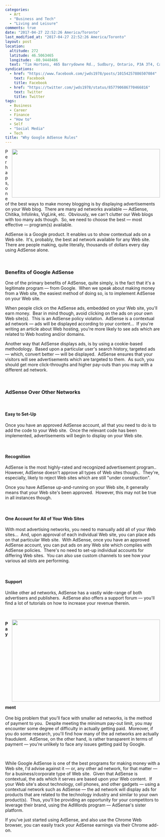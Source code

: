 ```yaml
---
categories:
  - Art
  - "Business and Tech"
  - "Living and Leisure"
comments: true
date: "2017-04-27 22:52:26 America/Toronto"
last_modified_at: "2017-04-27 22:52:26 America/Toronto"
layout: post
location:
  altitude: 272
  latitude: 46.5063465
  longitude: -80.9448486
  text: "Tim Hortons, 465 Barrydowne Rd., Sudbury, Ontario, P3A 3T4, Canada"
syndications:
  - href: "https://www.facebook.com/jwds1978/posts/10154257886507084"
    text: Facebook
    title: Facebook
  - href: "https://twitter.com/jwds1978/status/857790686770466816"
    text: Twitter
    title: Twitter
tags:
  - Business
  - Career
  - Finance
  - "How to"
  - Self
  - "Social Media"
  - Tech
title: "Why Google AdSense Rules"
---
```


<img
  alt="" height="158" src="{{ site.uri.assets }}/blog/2017/04/27/why-google-adsense-rules/Google_AdSense_482x158.png"
  style="border: 0px; float: right; margin-bottom: 10px; margin-left: 10px;" width="482" />
<p>
  Perhaps, one of the best ways to make money blogging is by displaying advertisements on your Web blog.&nbsp; There are many ad networks available &#8212;
  AdSense, Chitika, Infolinks, VigLink, etc.&nbsp; Obviously, we can't clutter our Web blogs with too many ads though.&nbsp; So, we need to choose the best
  &#8212; most effective &#8212; program(s) available.
</p>
<p>
  AdSense is a Google product. It enables us to show contextual ads on a Web site.&nbsp; It's, probably, the best ad network available for any Web site.&nbsp;
  There are people making, quite literally, thousands of dollars every day using AdSense alone.
</p>
<!-- excerptBreak -->
<p>
  &nbsp;
</p>
<h3 id="benefits-of-google-adsense">
  Benefits of Google AdSense
</h3>
<p>
  One of the primary benefits of AdSense, quite simply, is the fact that it's a legitimate program &#8212; from Google.&nbsp; When we speak about making money
  from a Web site, the easiest method of doing so, is to implement AdSense on your Web site.
</p>
<p>
  When people click on the AdSense ads, embedded on your Web site, you'll earn money.&nbsp; Bear in mind though, avoid clicking on the ads on your own Web
  site(s).&nbsp; This is an AdSense policy violation.&nbsp; AdSense is a contextual ad network &#8212; ads will be displayed according to your
  content&hellip;&nbsp; If you're writing an article about Web hosting, you're more likely to see ads which are related to Web hosting and/or domains.
</p>
<p>
  Another way that AdSense displays ads, is by using a cookie-based methodology.&nbsp; Based upon a particular user's search history, targeted ads &#8212;
  which, convert better &#8212; will be displayed.&nbsp; AdSense ensures that your visitors will see advertisements which are targeted to them.&nbsp; As such,
  you should get more click-throughs and higher pay-outs than you may with a different ad network.
</p>
<p>
  &nbsp;
</p>
<h3 id="adsense-over-other-networks">
  AdSense Over Other Networks
</h3>
<p>
  &nbsp;
</p>
<h4>
  Easy to Set-Up
</h4>
<p>
  Once you have an approved AdSense account, all that you need to do is to add the code to your Web site.&nbsp; Once the relevant code has been implemented,
  advertisements will begin to display on your Web site.
</p>
<p>
  &nbsp;
</p>
<h4>
  Recognition
</h4>
<p>
  AdSense is the most highly-rated and recognized advertisement program..&nbsp; However, AdSense doesn't approve all types of Web sites though..&nbsp; They're,
  especially, likely to reject Web sites which are still &quot;under construction&quot;.
</p>
<p>
  Once you have AdSense up-and-running on your Web site, it generally means that your Web site's been approved.&nbsp; However, this may not be true in all
  instances though.
</p>
<p>
  &nbsp;
</p>
<h4>
  One Account for All of Your Web Sites
</h4>
<p>
  With most advertising networks, you need to manually add all of your Web sites&hellip;&nbsp; And, upon approval of each individual Web site, you can place ads
  on that particular Web site.&nbsp; With AdSense, once you have an approved AdSense account, you can put ads on any Web site which complies with AdSense
  policies.&nbsp; There's no need to set-up individual accounts for differing Web sites.&nbsp; You can also use custom channels to see how your various ad slots
  are performing.
</p>
<p>
  &nbsp;
</p>
<h4>
  Support
</h4>
<p>
  Unlike other ad networks, AdSense has a vastly wide-range of both advertisers and publishers.&nbsp; AdSense also offers a support forum &#8212; you'll find a
  lot of tutorials on how to increase your revenue therein.
</p>
<p>
  &nbsp;
</p>
<img
  alt="" height="267" src="{{ site.uri.assets }}/blog/2017/04/27/why-google-adsense-rules/innominate_1_482x267.png"
  style="border: 0px; float: right; margin-bottom: 10px; margin-left: 10px;" width="482" />
<h4>
  Payment
</h4>
<p>
  One big problem that you'll face with smaller ad networks, is the method of payment to you.&nbsp; Despite meeting the minimum pay-out limit, you may encounter
  some degree of difficulty in actually getting paid.&nbsp; Moreover, if you do some research, you'll find how many of the ad networks are actually
  fraudulent.&nbsp; AdSense, on the other hand, is rather transparent in terms of payment &#8212; you're unlikely to face any issues getting paid by Google.
</p>
<p>
  &nbsp;
</p>
<p>
  While Google AdSense is one of the best programs for making money with a Web site, I'd advise against it &#8212; or, any other ad network, for that matter
  &#8212; for a business/corporate type of Web site.&nbsp; Given that AdSense is contextual, the ads which it serves are based upon your Web content.&nbsp; If
  your Web site's about technology, cell phones, and other gadgets &#8212; using a contextual network such as AdSense &#8212; the ad network will display ads
  for products that are related to the technology industry and similar to your own product(s).&nbsp; Thus, you'll be providing an opportunity for your
  competitors to leverage their brand, using the AdWords program &#8212; AdSense's sister platform.
</p>
<p>
  If you've just started using AdSense, and also use the Chrome Web browser, you can easily track your AdSense earnings via their Chrome add-on.
</p>
